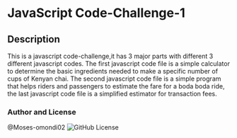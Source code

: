 # JavaScript Code-Challenge-1

## Description

This is a javascript code-challenge,it has 3 major parts with different 3 different javascript codes.
The first javascript code file is a simple calculator to determine the basic ingredients needed to make a specific number of cups of Kenyan chai. The second javascript code file is a simple program that helps riders and passengers to estimate the fare for a boda boda ride, the last javascript code file is  a simplified estimator for transaction fees.

### Author and License
@Moses-omondi02
![GitHub License](https://img.shields.io/github/license/Moses-omondi02/Code-Challenge-1?style=social)


